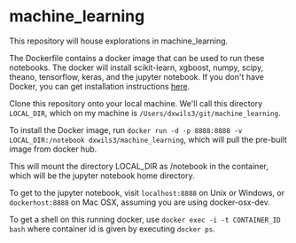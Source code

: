 # machine_learning
This repository will house explorations in machine_learning.

The Dockerfile contains a docker image that can be used to run these notebooks.  The docker will install scikit-learn, xgboost, numpy, scipy, theano, tensorflow, keras, and the jupyter notebook.  If you don't have Docker, you can get installation instructions [here](https://docs.docker.com/engine/installation/).

Clone this repository onto your local machine.  We'll call this directory ```LOCAL_DIR```, which on my machine is ```/Users/dxwils3/git/machine_learning```.

To install the Docker image, run
```docker run -d -p 8888:8888 -v LOCAL_DIR:/notebook dxwils3/machine_learning```, which will pull the pre-built image from docker hub.

This will mount the directory LOCAL_DIR as /notebook in the container, which will be the jupyter notebook home directory.

To get to the jupyter notebook, visit ```localhost:8888``` on Unix or Windows, or ```dockerhost:8888``` on Mac OSX, assuming you are using docker-osx-dev.

To get a shell on this running docker, use ```docker exec -i -t CONTAINER_ID bash``` where container id is given by executing ```docker ps```.

